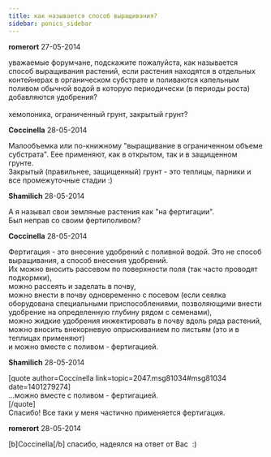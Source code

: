 ```yaml
---
title: как называется способ выращивания?
sidebar: ponics_sidebar
---
```


**romerort** 27-05-2014

уважаемые форумчане, подскажите пожалуйста, как называется способ выращивания растений, если растения находятся в отдельных контейнерах в органическом субстрате и поливаются капельным поливом обычной водой в которую периодически (в периоды роста) добавляются удобрения?<br /><br />хемопоника, ограниченный грунт, закрытый грунт?

**Coccinella** 28-05-2014

Малообъемка или по-книжному &quot;выращивание в ограниченном объеме субстрата&quot;. Еее применяют, как в открытом, так и в защищенном грунте.<br />Закрытый (правильнее, защищенный) грунт - это теплицы, парники и все промежуточные стадии :)

**Shamilich** 28-05-2014

А я называл свои земляные растения как &quot;на фертигации&quot;.<br />Был неправ со своим фертиполивом?

**Coccinella** 28-05-2014

Фертигация - это внесение удобрений с поливной водой. Это не способ выращивания, а способ внесения удобрений. <br />Их можно вносить рассевом по поверхности поля (так часто проводят подкормки), <br />можно рассеять и заделать в почву, <br />можно внести в почву одновременно с посевом (если сеялка оборудована специальными приспособлениями, позволяющими внести удобрение на определенную глубину рядом с семенами),<br />можно жидкие удобрения инжектировать в почву вдоль ряда растений, <br />можно вносить внекорневую опрыскиванием по листьям (это и в теплицах применяют)<br />и можно вместе с поливом - фертигацией.

**Shamilich** 28-05-2014

[quote author=Coccinella link=topic=2047.msg81034#msg81034 date=1401279274]<br />...можно вместе с поливом - фертигацией.<br />[/quote]<br />Спасибо! Все таки у меня частично применяется фертигация.

**romerort** 28-05-2014

[b]Coccinella[/b] спасибо, надеялся на ответ от Вас&nbsp;  :)

